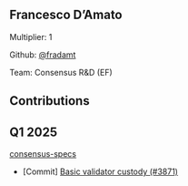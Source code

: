 ## Francesco D’Amato
Multiplier: 1

Github: [@fradamt](https://github.com/fradamt)

Team: Consensus R&D (EF)

## Contributions
## Q1 2025

[consensus-specs](https://github.com/ethereum/consensus-specs)
* [Commit] [Basic validator custody (#3871)](https://github.com/ethereum/consensus-specs/commit/586dc3e5f9b60901a3cfada65dbc475983e24558)
